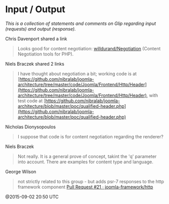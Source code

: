 # Input / Output

*This is a collection of statements and comments on Glip regarding input (requests) and output (response).*

Chris Davenport shared a link
> Looks good for content negotiation: [willdurand/Negotiation](https://github.com/willdurand/Negotiation) (Content Negotiation tools for PHP).

Niels Braczek shared 2 links
> I have thought about negotiation a bit;
> working code is at [https://github.com/nibralab/joomla-architecture/tree/master/code/Joomla/Frontend/Http/Header](https://github.com/nibralab/joomla-architecture/tree/master/code/Joomla/Frontend/Http/Header),
> with test code at [https://github.com/nibralab/joomla-architecture/blob/master/poc/qualified-header.php](https://github.com/nibralab/joomla-architecture/blob/master/poc/qualified-header.php)

Nicholas Dionysopoulos
> I suppose that code is for content negotiation regarding the renderer?

Niels Braczek
> Not really. It is a general prove of concept, takint the 'q' parameter into account. There are examples for content type and language.

George Wilson
> not strictly related to this group - but adds psr-7 responses to the http framework component
> [Pull Request #21 · joomla-framework/http](https://github.com/joomla-framework/http/pull/21)

@2015-09-02 20:50 UTC
